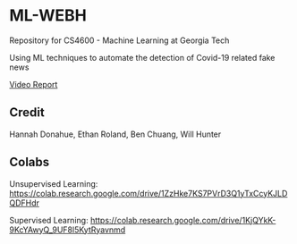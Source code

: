 # ML-WEBH

Repository for CS4600 - Machine Learning at Georgia Tech

Using ML techniques to automate the detection of Covid-19 related fake news

[Video Report](https://www.youtube.com/watch?v=xXQwCKvHHhI)

## Credit

Hannah Donahue, Ethan Roland, Ben Chuang, Will Hunter

## Colabs

Unsupervised Learning: https://colab.research.google.com/drive/1ZzHke7KS7PVrD3Q1yTxCcyKJLDQDFHdr

Supervised Learning: https://colab.research.google.com/drive/1KjQYkK-9KcYAwyQ_9UF8l5KytRyavnmd

